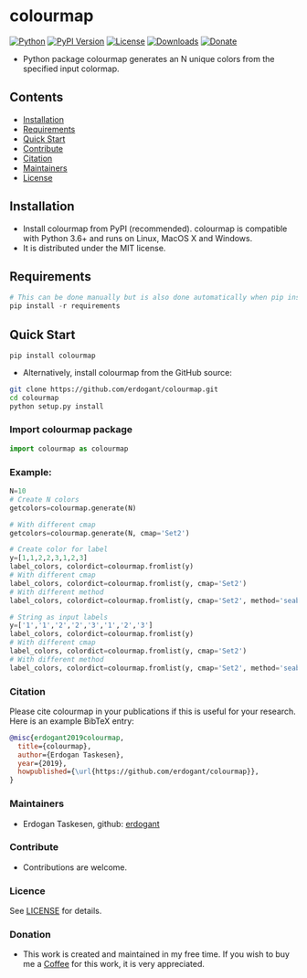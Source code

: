 # colourmap

[![Python](https://img.shields.io/pypi/pyversions/colourmap)](https://img.shields.io/pypi/pyversions/colourmap)
[![PyPI Version](https://img.shields.io/pypi/v/colourmap)](https://pypi.org/project/colourmap/)
[![License](https://img.shields.io/badge/license-MIT-green.svg)](https://github.com/erdogant/colourmap/blob/master/LICENSE)
[![Downloads](https://pepy.tech/badge/colourmap/week)](https://pepy.tech/project/colourmap/week)
[![Donate](https://img.shields.io/badge/donate-grey.svg)](https://erdogant.github.io/donate/?currency=USD&amount=5)

* Python package colourmap generates an N unique colors from the specified input colormap.

## Contents
- [Installation](#-installation)
- [Requirements](#-Requirements)
- [Quick Start](#-quick-start)
- [Contribute](#-contribute)
- [Citation](#-citation)
- [Maintainers](#-maintainers)
- [License](#-copyright)

## Installation
* Install colourmap from PyPI (recommended). colourmap is compatible with Python 3.6+ and runs on Linux, MacOS X and Windows. 
* It is distributed under the MIT license.

## Requirements
```python
# This can be done manually but is also done automatically when pip installing colourmap.
pip install -r requirements
```

## Quick Start
```
pip install colourmap
```

* Alternatively, install colourmap from the GitHub source:
```bash
git clone https://github.com/erdogant/colourmap.git
cd colourmap
python setup.py install
```  

### Import colourmap package
```python
import colourmap as colourmap
```

### Example:
```python
N=10
# Create N colors
getcolors=colourmap.generate(N)

# With different cmap
getcolors=colourmap.generate(N, cmap='Set2')

# Create color for label
y=[1,1,2,2,3,1,2,3]
label_colors, colordict=colourmap.fromlist(y)
# With different cmap
label_colors, colordict=colourmap.fromlist(y, cmap='Set2')
# With different method
label_colors, colordict=colourmap.fromlist(y, cmap='Set2', method='seaborn')

# String as input labels
y=['1','1','2','2','3','1','2','3']
label_colors, colordict=colourmap.fromlist(y)
# With different cmap
label_colors, colordict=colourmap.fromlist(y, cmap='Set2')
# With different method
label_colors, colordict=colourmap.fromlist(y, cmap='Set2', method='seaborn')

```

### Citation
Please cite colourmap in your publications if this is useful for your research. Here is an example BibTeX entry:
```BibTeX
@misc{erdogant2019colourmap,
  title={colourmap},
  author={Erdogan Taskesen},
  year={2019},
  howpublished={\url{https://github.com/erdogant/colourmap}},
}
```

### Maintainers
* Erdogan Taskesen, github: [erdogant](https://github.com/erdogant)

### Contribute
* Contributions are welcome.

### Licence
See [LICENSE](LICENSE) for details.

### Donation
* This work is created and maintained in my free time. If you wish to buy me a <a href="https://erdogant.github.io/donate/?currency=USD&amount=5">Coffee</a> for this work, it is very appreciated.
